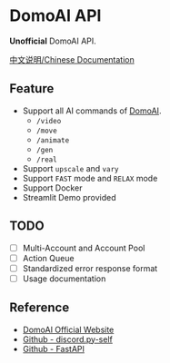 DomoAI API
===
**Unofficial** DomoAI API.

[中文说明/Chinese Documentation](README_CN.md)

Feature
---

- Support all AI commands of [DomoAI](https://domoai.app/).
    + `/video`
    + `/move`
    + `/animate`
    + `/gen`
    + `/real`
- Support `upscale` and `vary`
- Support `FAST` mode and `RELAX` mode
- Support Docker
- Streamlit Demo provided

TODO
---

- [ ] Multi-Account and Account Pool
- [ ] Action Queue
- [ ] Standardized error response format
- [ ] Usage documentation

Reference
---

- [DomoAI Official Website](https://domoai.app/)
- [Github - discord.py-self](https://github.com/dolfies/discord.py-self)
- [Github - FastAPI](https://github.com/tiangolo/fastapi)